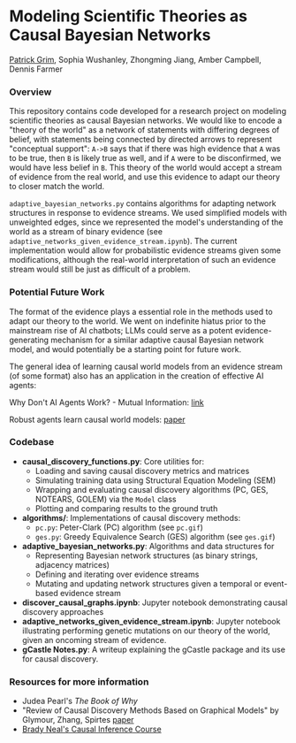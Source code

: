# Modeling Scientific Theories as Causal Bayesian Networks

[Patrick Grim](https://pgrim.org/), Sophia Wushanley, Zhongming Jiang, Amber Campbell, Dennis Farmer

### Overview

This repository contains code developed for a research project on modeling scientific theories as causal Bayesian networks. We would like to encode a "theory of the world" as a network of statements with differing degrees of belief, with statements being connected by directed arrows to represent "conceptual support": `A->B` says that if there was high evidence that `A` was to be true, then `B` is likely true as well, and if `A` were to be disconfirmed, we would have less belief in `B`. This theory of the world would accept a stream of evidence from the real world, and use this evidence to adapt our theory to closer match the world.

`adaptive_bayesian_networks.py` contains algorithms for adapting network structures in response to evidence streams. We used simplified models with unweighted edges, since we represented the model's understanding of the world as a stream of binary evidence (see `adaptive_networks_given_evidence_stream.ipynb`). The current implementation would allow for probabilistic evidence streams given some modifications, although the real-world interpretation of such an evidence stream would still be just as difficult of a problem. 

### Potential Future Work

The format of the evidence plays a essential role in the methods used to adapt our theory to the world. We went on indefinite hiatus prior to the mainstream rise of AI chatbots; LLMs could serve as a potent evidence-generating mechanism for a similar adaptive causal Bayesian network model, and would potentially be a starting point for future work. 

The general idea of learning causal world models from an evidence stream (of some format) also has an application in the creation of effective AI agents:

Why Don't AI Agents Work? - Mutual Information: [link](https://www.youtube.com/watch?v=kpOWmwA6tJc)

Robust agents learn causal world models: [paper](https://arxiv.org/abs/2402.10877)

### Codebase

- **causal_discovery_functions.py**: Core utilities for:
  - Loading and saving causal discovery metrics and matrices
  - Simulating training data using Structural Equation Modeling (SEM)
  - Wrapping and evaluating causal discovery algorithms (PC, GES, NOTEARS, GOLEM) via the `Model` class
  - Plotting and comparing results to the ground truth
- **algorithms/**: Implementations of causal discovery methods:
  - `pc.py`: Peter-Clark (PC) algorithm (see `pc.gif`)
  - `ges.py`: Greedy Equivalence Search (GES) algorithm (see `ges.gif`)
- **adaptive_bayesian_networks.py**: Algorithms and data structures for
  - Representing Bayesian network structures (as binary strings, adjacency matrices)
  - Defining and iterating over evidence streams
  - Mutating and updating network structures given a temporal or event-based evidence stream
- **discover_causal_graphs.ipynb**: Jupyter notebook demonstrating causal discovery approaches
- **adaptive_networks_given_evidence_stream.ipynb**: Jupyter notebook illustrating performing genetic mutations on our theory of the world, given an oncoming stream of evidence.
- **gCastle Notes.py**: A writeup explaining the gCastle package and its use for causal discovery.

### Resources for more information
- Judea Pearl's *The Book of Why*
- "Review of Causal Discovery Methods Based on Graphical Models" by Glymour, Zhang, Spirtes [paper](/meeting_notes/Glymour%20Zhang%20Spirtes%20Review.pdf)
- [Brady Neal's Causal Inference Course](https://www.youtube.com/watch?v=CfzO4IEMVUk&list=PLoazKTcS0Rzb6bb9L508cyJ1z-U9iWkA0&index=1)
